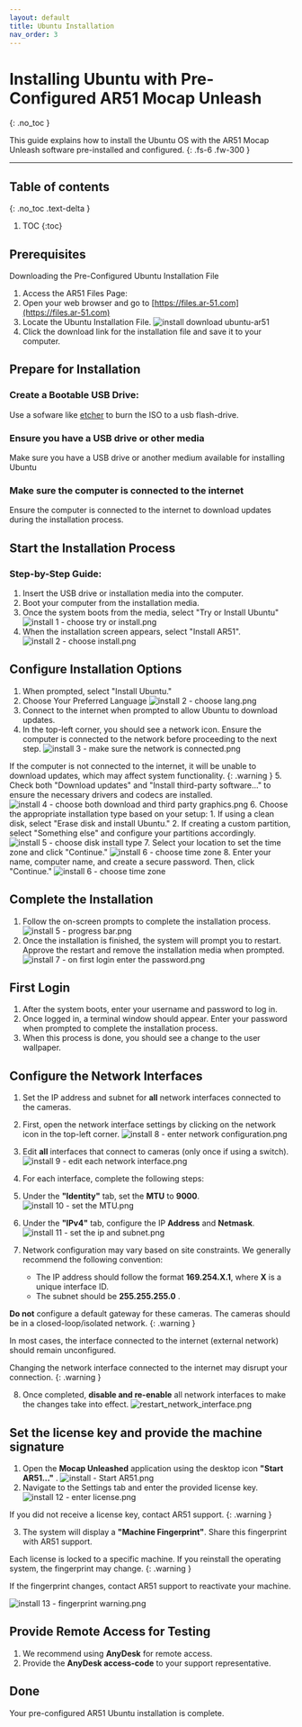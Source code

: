 ```yaml
---
layout: default
title: Ubuntu Installation
nav_order: 3
---
```


# Installing Ubuntu with Pre-Configured AR51 Mocap Unleash

{: .no_toc }

This guide explains how to install the Ubuntu OS with the AR51 Mocap Unleash software pre-installed and configured.
{: .fs-6 .fw-300 }

---
## Table of contents
{: .no_toc .text-delta }

1. TOC
{:toc}


## Prerequisites
Downloading the Pre-Configured Ubuntu Installation File
1. Access the AR51 Files Page:
2. Open your web browser and go to [https://files.ar-51.com](https://files.ar-51.com)
3. Locate the Ubuntu Installation File.
![install download ubuntu-ar51](/assets/images/installation/ubunut_on_website.png)
4. Click the download link for the installation file and save it to your computer.


## Prepare for Installation
### Create a Bootable USB Drive:
Use a sofware like [etcher](https://etcher.balena.io/) to burn the ISO to a usb flash-drive.

### Ensure you have a USB drive or other media 
Make sure you have a USB drive or another medium available for installing Ubuntu

### Make sure the computer is connected to the internet
Ensure the computer is connected to the internet to download updates during the installation process.


## Start the Installation Process
### Step-by-Step Guide:
1. Insert the USB drive or installation media into the computer.
2. Boot your computer from the installation media.
3. Once the system boots from the media, select "Try or Install Ubuntu"
![install 1 - choose try or install.png](/assets/images/installation/install%201%20-%20choose%20try%20or%20install.png)
4. When the installation screen appears, select "Install AR51".
![install 2 - choose install.png](/assets/images/installation/install%202%20-%20choose%20install.png)

## Configure Installation Options
1. When prompted, select "Install Ubuntu."
2. Choose Your Preferred Language
![install 2 - choose lang.png](/assets/images/installation/choose_lang.png)
3. Connect to the internet when prompted to allow Ubuntu to download updates.
4. In the top-left corner, you should see a network icon. Ensure the computer is connected to the network before proceeding to the next step.
![install 3 - make sure the network is connected.png](/assets/images/installation/install%203%20-%20make%20sure%20the%20network%20is%20connected.png)

 If the computer is not connected to the internet, it will be unable to download updates, which may affect system functionality.
{: .warning }
5. Check both "Download updates" and "Install third-party software..." to ensure the necessary drivers and codecs are installed.
![install 4 - choose both download and third party graphics.png](/assets/images/installation/install%204%20-%20choose%20both%20download%20and%20third%20party%20graphics.png)
6. Choose the appropriate installation type based on your setup:
    1. If using a clean disk, select "Erase disk and install Ubuntu."
    2. If creating a custom partition, select "Something else" and configure your partitions accordingly.
![install 5 - choose disk install type](/assets/images/installation/install_type.png)
7. Select your location to set the time zone and click "Continue."
![install 6 - choose time zone](/assets/images/installation/time_zone.png)
8. Enter your name, computer name, and create a secure password. Then, click "Continue."
![install 6 - choose time zone](/assets/images/installation/user.png)

## Complete the Installation
1. Follow the on-screen prompts to complete the installation process.
![install 5 - progress bar.png](/assets/images/installation/install%205%20-%20progress%20bar.png)
2. Once the installation is finished, the system will prompt you to restart. Approve the restart and remove the installation media when prompted. 
![install 7 - on first login enter the password.png](/assets/images/installation/install%207%20-%20on%20first%20login%20enter%20the%20password.png)

## First Login
1. After the system boots, enter your username and password to log in.
2. Once logged in, a terminal window should appear. Enter your password when prompted to complete the installation process.
3. When this process is done, you should see a change to the user wallpaper.

## Configure the Network Interfaces
1. Set the IP address and subnet for **all** network interfaces connected to the cameras.
2. First, open the network interface settings by clicking on the network icon in the top-left corner.
   ![install 8 - enter network configuration.png](/assets/images/installation/install%208%20-%20enter%20network%20configuration.png)
3. Edit **all** interfaces that connect to cameras (only once if using a switch).
   ![install 9 - edit each network interface.png](/assets/images/installation/install%209%20-%20edit%20each%20network%20interface.png)
4. For each interface, complete the following steps:
5. Under the **"Identity"** tab, set the **MTU** to **9000**.
      ![install 10 - set the MTU.png](/assets/images/installation/install%2010%20-%20set%20the%20MTU.png)
6. Under the **"IPv4"** tab, configure the IP **Address** and **Netmask**.
      ![install 11 - set the ip and subnet.png](/assets/images/installation/install%2011%20-%20set%20the%20ip%20and%20subnet.png)

7. Network configuration may vary based on site constraints. We generally recommend the following convention:
   * The IP address should follow the format **169.254.X.1**, where **X** is a unique interface ID.
   * The subnet should be **255.255.255.0** .

**Do not** configure a default gateway for these cameras. The cameras should be in a closed-loop/isolated network.
{: .warning }

In most cases, the interface connected to the internet (external network) should remain unconfigured.

Changing the network interface connected to the internet may disrupt your connection.
{: .warning }

8. Once completed, **disable and re-enable** all network interfaces to make the changes take into effect.
![restart_network_interface.png](/assets/images/installation/restart_network_interface.png)


## Set the license key and provide the machine signature
1. Open the **Mocap Unleashed** application using the desktop icon **"Start AR51..."** .
![install - Start AR51.png](/assets/images/installation/install%20-%20Start%20AR51.png)
2. Navigate to the Settings tab and enter the provided license key.
![install 12 - enter license.png](/assets/images/installation/install%2012%20-%20enter%20license.png)

If you did not receive a license key, contact AR51 support.
{: .warning }

3. The system will display a **"Machine Fingerprint"**. Share this fingerprint with AR51 support.

Each license is locked to a specific machine. If you reinstall the operating system, the fingerprint may change.
{: .warning }

 If the fingerprint changes, contact AR51 support to reactivate your machine. 

 ![install 13 - fingerprint warning.png](/assets/images/installation/install%2013%20-%20fingerprint%20warning.png)

## Provide Remote Access for Testing
1. We recommend using **AnyDesk** for remote access.
2. Provide the **AnyDesk access-code** to your support representative.

## Done
Your pre-configured AR51 Ubuntu installation is complete. 

